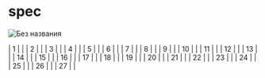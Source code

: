 # spec

![Без названия](https://github.com/OlegAnanin/spec/assets/145833454/624d7d80-689a-4509-858e-13442be4098e)

| 1 |  |
| 2 |  |
| 3 |  |
| 4 |  |
| 5 |  |
| 6 |  |
| 7 |  |
| 8 |  |
| 9 |  |
| 10 |  |
| 11 |  |
| 12 |  |
| 13 |  |
| 14 |  |
| 15 |  |
| 16 |  |
| 17 |  |
| 18 |  |
| 19 |  |
| 20 |  |
| 21 |  |
| 22 |  |
| 23 |  |
| 24 |  |
| 25 |  |
| 26 |  |
| 27 |  |
